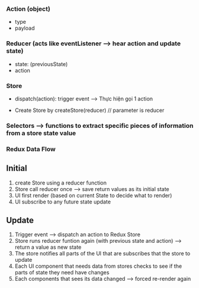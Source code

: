 ### Action (object)
- type
- payload

### Reducer (acts like eventListener --> hear action and update state)
- state: (previousState)
- action 


### Store
- dispatch(action): trigger event --> Thực hiện gọi 1 action

- Create Store by createStore(reducer)  // parameter is reducer

### Selectors --> functions to extract specific pieces of information from a store state value


### Redux Data Flow
## Initial
1. create Store using a reducer function
2. Store call reducer once --> save return values as its initial state
3. UI first render (based on current State to decide what to render)
4. UI subscribe to any future state update 

## Update
1. Trigger event --> dispatch an action to Redux Store
2. Store runs reducer funtion again (with previous state and action) --> return a value as new state
3. The store notifies all parts of the UI that are subscribes that the store to update
4. Each UI component that needs data from stores checks to see if the parts of state they need have changes
5. Each components that sees its data changed --> forced re-render again 
